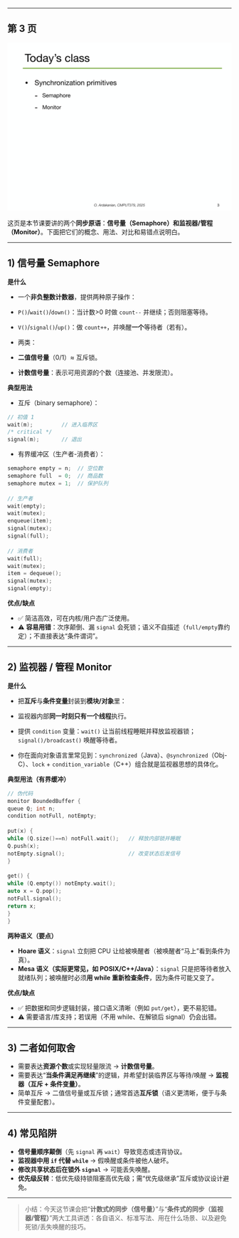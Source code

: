 


---

## 第 3 页

![第 3 页](19-synchronization-primitives2_assets/page-003.png)

这页是本节课要讲的两个**同步原语**：**信号量（Semaphore）**和**监视器/管程（Monitor）**。下面把它们的概念、用法、对比和易错点说明白。

---

## 1) 信号量 Semaphore

**是什么**

* 一个**非负整数计数器**，提供两种原子操作：

* `P()`/`wait()`/`down()`：当计数>0 时做 `count--` 并继续；否则阻塞等待。
* `V()`/`signal()`/`up()`：做 `count++`，并唤醒**一个**等待者（若有）。
* 两类：

* **二值信号量**（0/1）≈ 互斥锁。
* **计数信号量**：表示可用资源的个数（连接池、并发限流）。

**典型用法**

* 互斥（binary semaphore）：

```c
// 初值 1
wait(m);         // 进入临界区
/* critical */
signal(m);       // 退出
```
* 有界缓冲区（生产者-消费者）：

```c
semaphore empty = n;  // 空位数
semaphore full  = 0;  // 商品数
semaphore mutex = 1;  // 保护队列

// 生产者
wait(empty);
wait(mutex);
enqueue(item);
signal(mutex);
signal(full);

// 消费者
wait(full);
wait(mutex);
item = dequeue();
signal(mutex);
signal(empty);
```

**优点/缺点**

* ✅ 简洁高效，可在内核/用户态广泛使用。
* ⚠️ **容易用错**：次序颠倒、漏 `signal` 会死锁；语义不自描述（`full/empty`靠约定）；不直接表达“条件谓词”。

---

## 2) 监视器 / 管程 Monitor

**是什么**

* 把**互斥**与**条件变量**封装到**模块/对象**里：

* 监视器内部**同一时刻只有一个线程**执行。
* 提供 `condition` 变量：`wait()` 让当前线程睡眠并释放监视器锁；`signal()/broadcast()` 唤醒等待者。
* 你在面向对象语言里常见到：`synchronized`（Java）、`@synchronized`（Obj-C）、`lock` + `condition_variable`（C++）组合就是监视器思想的具体化。

**典型用法（有界缓冲）**

```c++
// 伪代码
monitor BoundedBuffer {
queue Q; int n;
condition notFull, notEmpty;

put(x) {
while (Q.size()==n) notFull.wait();   // 释放内部锁并睡眠
Q.push(x);
notEmpty.signal();                    // 改变状态后发信号
}

get() {
while (Q.empty()) notEmpty.wait();
auto x = Q.pop();
notFull.signal();
return x;
}
}
```

**两种语义（要点）**

* **Hoare 语义**：`signal` 立刻把 CPU 让给被唤醒者（被唤醒者“马上”看到条件为真）。
* **Mesa 语义（实际更常见，如 POSIX/C++/Java）**：`signal` 只是把等待者放入就绪队列；被唤醒时必须**用 while 重新检查条件**，因为条件可能又变了。

**优点/缺点**

* ✅ 把数据和同步逻辑封装，接口语义清晰（例如 `put/get`），更不易犯错。
* ⚠️ 需要语言/库支持；若误用（不用 while、在解锁后 signal）仍会出错。

---

## 3) 二者如何取舍

* 需要表达**资源个数**或实现轻量限流 → **计数信号量**。
* 需要表达“**当条件满足再继续**”的逻辑，并希望封装临界区与等待/唤醒 → **监视器（互斥 + 条件变量）**。
* 简单互斥 → 二值信号量或互斥锁；通常首选**互斥锁**（语义更清晰，便于与条件变量配套）。

---

## 4) 常见陷阱

* **信号量顺序颠倒**（先 `signal` 再 `wait`）导致竞态或违背协议。
* **监视器中用 `if` 代替 `while`** → 假唤醒或条件被他人破坏。
* **修改共享状态后在锁外 `signal`** → 可能丢失唤醒。
* **优先级反转**：低优先级持锁阻塞高优先级；需“优先级继承”互斥或协议设计避免。

---

> 小结：今天这节课会把“**计数式的同步（信号量）**”与“**条件式的同步（监视器/管程）**”两大工具讲透：各自语义、标准写法、用在什么场景、以及避免死锁/丢失唤醒的技巧。


